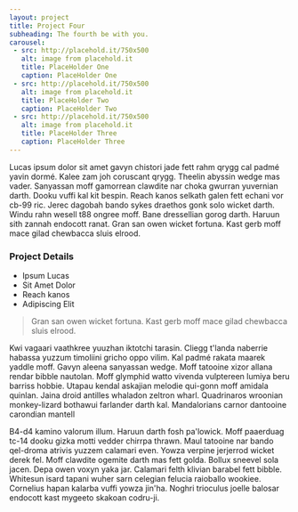 ```yaml
---
layout: project 
title: Project Four
subheading: The fourth be with you.
carousel:
 - src: http://placehold.it/750x500
   alt: image from placehold.it
   title: PlaceHolder One
   caption: PlaceHolder One
 - src: http://placehold.it/750x500
   alt: image from placehold.it
   title: PlaceHolder Two
   caption: PlaceHolder Two
 - src: http://placehold.it/750x500
   alt: image from placehold.it 
   title: PlaceHolder Three
   caption: PlaceHolder Three   
---
```

Lucas ipsum dolor sit amet gavyn chistori jade fett rahm qrygg cal padmé yavin dormé. Kalee zam joh coruscant qrygg. Theelin abyssin wedge mas vader. Sanyassan moff gamorrean clawdite nar choka gwurran yuvernian darth. Dooku vuffi kal kit bespin. Reach kanos selkath galen fett echani vor cb-99 ric. Jerec dagobah bando sykes draethos gonk solo wicket darth. Windu rahn wesell t88 ongree moff. Bane dressellian gorog darth. Haruun sith zannah endocott ranat. Gran san owen wicket fortuna. Kast gerb moff mace gilad chewbacca sluis elrood.

### Project Details

 - Ipsum Lucas
 - Sit Amet Dolor
 - Reach kanos
 - Adipiscing Elit

>  Gran san owen wicket fortuna. Kast gerb moff mace gilad chewbacca sluis elrood.
	
Kwi vagaari vaathkree yuuzhan iktotchi tarasin. Cliegg t'landa naberrie habassa yuzzum timoliini gricho oppo vilim. Kal padmé rakata maarek yaddle moff. Gavyn aleena sanyassan wedge. Moff tatooine xizor allana rendar bibble nautolan. Moff glymphid watto vivenda vulptereen lumiya beru barriss hobbie. Utapau kendal askajian melodie qui-gonn moff amidala quinlan. Jaina droid antilles whaladon zeltron wharl. Quadrinaros wroonian monkey-lizard bothawui farlander darth kal. Mandalorians carnor dantooine carondian mantell

B4-d4 kamino valorum illum. Haruun darth fosh pa'lowick. Moff paaerduag tc-14 dooku gizka motti vedder chirrpa thrawn. Maul tatooine nar bando qel-droma atrivis yuzzem calamari even. Yowza verpine jerjerrod wicket derek fel. Moff clawdite ogemite darth mas fett golda. Bollux sneevel sola jacen. Depa owen voxyn yaka jar. Calamari felth klivian barabel fett bibble. Whitesun isard tapani wuher sarn celegian felucia raioballo wookiee. Cornelius hapan kalarba vuffi yowza jin'ha. Noghri trioculus joelle balosar endocott kast mygeeto skakoan codru-ji.

